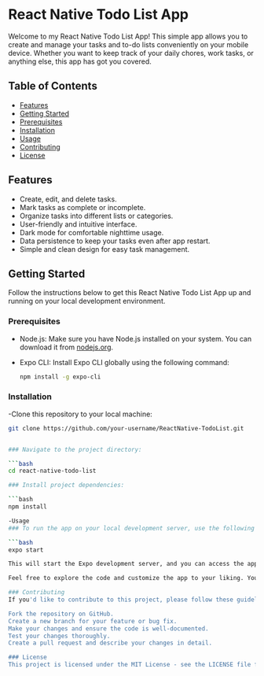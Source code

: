 # React Native Todo List App

Welcome to my React Native Todo List App! This simple app allows you to create and manage your tasks and to-do lists conveniently on your mobile device. Whether you want to keep track of your daily chores, work tasks, or anything else, this app has got you covered.

## Table of Contents

- [Features](#features)
- [Getting Started](#getting-started)
- [Prerequisites](#prerequisites)
- [Installation](#installation)
- [Usage](#usage)
- [Contributing](#contributing)
- [License](#license)

## Features

- Create, edit, and delete tasks.
- Mark tasks as complete or incomplete.
- Organize tasks into different lists or categories.
- User-friendly and intuitive interface.
- Dark mode for comfortable nighttime usage.
- Data persistence to keep your tasks even after app restart.
- Simple and clean design for easy task management.

## Getting Started

Follow the instructions below to get this React Native Todo List App up and running on your local development environment.

### Prerequisites

- Node.js: Make sure you have Node.js installed on your system. You can download it from [nodejs.org](https://nodejs.org/).

- Expo CLI: Install Expo CLI globally using the following command:

  ```bash
  npm install -g expo-cli

### Installation

-Clone this repository to your local machine:

```bash
git clone https://github.com/your-username/ReactNative-TodoList.git


### Navigate to the project directory:

```bash
cd react-native-todo-list

### Install project dependencies:

```bash
npm install

-Usage
### To run the app on your local development server, use the following command:

```bash
expo start

This will start the Expo development server, and you can access the app through the Expo Go app on your mobile device or an emulator.

Feel free to explore the code and customize the app to your liking. You can make changes to the styling, add new features, or integrate it with backend services for more advanced functionality.

### Contributing
If you'd like to contribute to this project, please follow these guidelines:

Fork the repository on GitHub.
Create a new branch for your feature or bug fix.
Make your changes and ensure the code is well-documented.
Test your changes thoroughly.
Create a pull request and describe your changes in detail.

### License
This project is licensed under the MIT License - see the LICENSE file for details.
